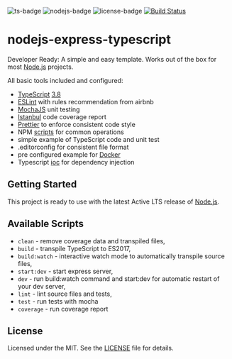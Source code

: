 ![ts-badge](https://img.shields.io/badge/TypeScript-3.8-blue.svg)
![nodejs-badge](https://img.shields.io/badge/Node.js->=%2012.13-blue.svg)
![license-badge](https://img.shields.io/badge/license-MIT-green.svg)
[![Build Status](https://travis-ci.com/lpwebit/nodejs-express-typescript.svg?branch=master)](https://travis-ci.com/lpwebit/nodejs-express-typescript)

nodejs-express-typescript
===

Developer Ready: A simple and easy template. Works out of the box for most [Node.js][nodejs] projects.

All basic tools included and configured:

+ [TypeScript][typescript] [3.8][typescript-38]
+ [ESLint][eslint] with rules recommendation from airbnb
+ [MochaJS][mochajs] unit testing
+ [Istanbul][nyc] code coverage report
+ [Prettier][prettier] to enforce consistent code style
+ NPM [scripts](#available-scripts) for common operations
+ simple example of TypeScript code and unit test
+ .editorconfig for consistent file format
+ pre configured example for [Docker][docker]
+ Typescript [ioc][typescript-ioc] for dependency injection

## Getting Started

This project is ready to use with the latest Active LTS release of [Node.js][nodejs].

## Available Scripts

+ `clean` - remove coverage data and transpiled files,
+ `build` - transpile TypeScript to ES2017,
+ `build:watch` - interactive watch mode to automatically transpile source files,
+ `start:dev` - start express server,
+ `dev` - run build:watch command and start:dev for automatic restart of your dev server,
+ `lint` - lint source files and tests,
+ `test` - run tests with mocha
+ `coverage` - run coverage report

## License
Licensed under the MIT. See the [LICENSE](https://gitlab.com/lpweb-template/nodejs-express-typescript/-/blob/master/LICENSE) file for details.

[nodejs]: https://nodejs.org/dist/latest-v13.x/docs/api/
[docker]: https://www.docker.com/
[typescript]: https://www.typescriptlang.org/
[typescript-38]: https://www.typescriptlang.org/docs/handbook/release-notes/typescript-3-8.html
[typescript-ioc]: https://www.npmjs.com/package/typescript-ioc
[mochajs]: https://mochajs.org/
[nyc]: https://istanbul.js.org/
[eslint]: https://github.com/eslint/eslint
[prettier]: https://prettier.io
[travis]: https://travis-ci.org